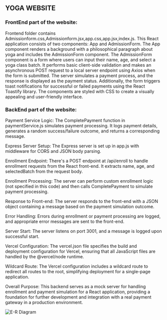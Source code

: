 ## YOGA WEBSITE

### FrontEnd part of the website:
Frontend folder contains Admissionform.css,Admissionform.jsx,app.css,app.jsx,index.js.
This React application consists of two components: App and AdmissionForm. The App component renders a background with a philosophical paragraph about yoga and includes the AdmissionForm component. The AdmissionForm component is a form where users can input their name, age, and select a yoga class batch. It performs basic client-side validation and makes an asynchronous POST request to a local server endpoint using Axios when the form is submitted. The server simulates a payment process, and the response is displayed as the payment status. Additionally, the form triggers toast notifications for successful or failed payments using the React Toastify library. The components are styled with CSS to create a visually appealing and user-friendly interface.

### BackEnd part of the website:
Payment Service Logic: The CompletePayment function in paymentService.js simulates payment processing. It logs payment details, generates a random success/failure outcome, and returns a corresponding message.

Express Server Setup: The Express server is set up in app.js with middleware for CORS and JSON body parsing.

Enrollment Endpoint: There's a POST endpoint at /api/enroll to handle enrollment requests from the React front-end. It extracts name, age, and selectedBatch from the request body.

Enrollment Processing: The server can perform custom enrollment logic (not specified in this code) and then calls CompletePayment to simulate payment processing.

Response to Front-end: The server responds to the front-end with a JSON object containing a message based on the payment simulation outcome.

Error Handling: Errors during enrollment or payment processing are logged, and appropriate error messages are sent to the front-end.

Server Start: The server listens on port 3001, and a message is logged upon successful start.

Vercel Configuration: The vercel.json file specifies the build and deployment configuration for Vercel, ensuring that all JavaScript files are handled by the @vercel/node runtime.

Wildcard Route: The Vercel configuration includes a wildcard route to redirect all routes to the root, simplifying deployment for a single-page application.

Overall Purpose: This backend serves as a mock server for handling enrollment and payment simulation for a React application, providing a foundation for further development and integration with a real payment gateway in a production environment.

![E-R Diagram](https://github.com/Leesha-1211/yoga-app/assets/120728017/4d647052-00ce-4a00-8b0b-25b9406813b3)

